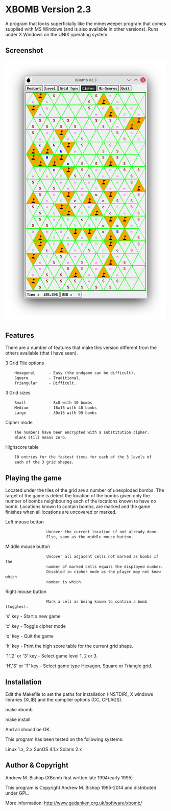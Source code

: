 XBOMB Version 2.3
=================

A program that looks superficially like the minesweeper program that
comes supplied with MS Windows (and is also available in other
versions). Runs under X Windows on the UNIX operating system.

Screenshot
--------
![Screenshot](Screenshot_20210810_145906.png?raw=true "Screenshot")

Features
--------

There are a number of features that make this version different from
the others available (that I have seen).

3 Grid Tile options

        Hexagonal      - Easy (the endgame can be difficult).
        Square         - Traditional.
        Triangular     - Difficult.

3 Grid sizes

        Small          - 8x8 with 10 bombs
        Medium         - 16x16 with 40 bombs
        Large          - 30x16 with 99 bombs

Cipher mode

        The numbers have been encrypted with a substitution cipher.
        Blank still means zero.

Highscore table

        10 entries for the fastest times for each of the 3 levels of
        each of the 3 grid shapes.

Playing the game
----------------

Located under the tiles of the grid are a number of unexploded
bombs. The target of the game is detect the location of the bombs
given only the number of bombs neighbouring each of the locations
known to have no bomb. Locations known to contain bombs, are marked
and the game finishes when all locations are uncovered or marked.

Left mouse button

                      Uncover the current location if not already done.
                      Else, same as the middle mouse button.
Middle mouse button

                      Uncover all adjacent cells not marked as bombs if the
                      number of marked cells equals the displayed number.
                      Disabled in cipher mode as the player may not know which
                      number is which.
Right mouse button

                      Mark a cell as being known to contain a bomb (toggles).

's' key             - Start a new game

'c' key             - Toggle cipher mode

'q' key             - Quit the game

'h' key             - Print the high score table for the current grid shape.

'1','2' or '3' key  - Select game level 1, 2 or 3.

'H','S' or 'T' key  - Select game type Hexagon, Square or Triangle grid.

Installation
------------

Edit the Makefile to set the paths for installation (INSTDIR), X
windows libraries (XLIB) and the compiler options (CC, CFLAGS).

make xbomb

make install

And all should be OK.

This program has been tested on the following systems:

Linux 1.x, 2.x
SunOS 4.1.x
Solaris 2.x

Author & Copyright
------------------

Andrew M. Bishop  (XBomb first written late 1994/early 1995)

This program is Copyright Andrew M. Bishop 1995-2014 and distributed under GPL.

More information: http://www.gedanken.org.uk/software/xbomb/
